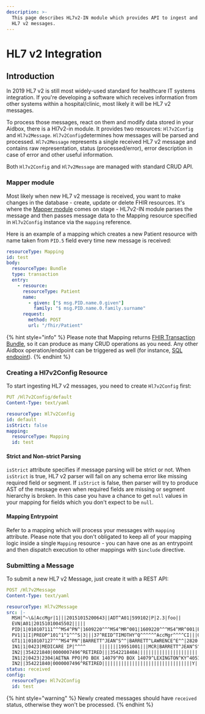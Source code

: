 ```yaml
---
description: >-
  This page describes HL7v2-IN module which provides API to ingest and process
  HL7 v2 messages.
---
```


# HL7 v2 Integration

## Introduction

In 2019 HL7 v2 is still most widely-used standard for healthcare IT systems integration. If you're developing a software which receives information from other systems within a hospital/clinic, most likely it will be HL7 v2 messages.

To process those messages, react on them and modify data stored in your Aidbox, there is a Hl7v2-in module. It provides two resources: `Hl7v2Config` and `Hl7v2Message`. `Hl7v2Config`determines how messages will be parsed and processed. `Hl7v2Message` represents a single received HL7 v2 message and contains raw representation, status \(processed/error\), error description in case of error and other useful information.

Both `Hl7v2Config` and `Hl7v2Message` are managed with standard CRUD API.

### Mapper module

Most likely when new HL7 v2 message is received, you want to make changes in the database - create, update or delete  FHIR resources. It's where the [Mapper module](mappings.md) comes on stage - HL7v2-IN module parses the message and then passes message data to the Mapping resource specified in `Hl7v2Config` instance via the `mapping` reference.

Here is an example of a mapping which creates a new Patient resource with name taken from `PID.5` field every time new message is received:

```yaml
resourceType: Mapping
id: test
body:
  resourceType: Bundle
  type: transaction
  entry:
    - resource:
      resourceType: Patient
      name:
        - given: ["$ msg.PID.name.0.given"]
          family: "$ msg.PID.name.0.family.surname"
      request:
        method: POST
        url: "/fhir/Patient"
```

{% hint style="info" %}
Please note that Mapping returns [FHIR Transaction Bundle](../basic-concepts/transaction.md), so it can produce as many CRUD operations as you need. Any other Aidbox operation/endpoint can be triggered as well \(for instance, [SQL endpoint](../basic-concepts/database.md)\).
{% endhint %}

### Creating a Hl7v2Config Resource

To start ingesting HL7 v2 messages, you need to create `Hl7v2Config` first:

```yaml
PUT /Hl7v2Config/default
Content-Type: text/yaml

resourceType: Hl7v2Config
id: default
isStrict: false
mapping:
  resourceType: Mapping
  id: test
```

#### Strict and Non-strict Parsing

`isStrict` attribute specifies if message parsing will be strict or not. When `isStrict` is true, HL7 v2 parser will fail on any schema error like missing required field or segment. If `isStrict` is false, then parser will try to produce AST of the message even when required fields are missing or segment hierarchy is broken. In this case you have a chance to get `null` values in your mapping for fields which you don't expect to be `null`.

#### Mapping Entrypoint

Refer to a mapping which will process your messages with `mapping` attribute. Please note that you don't obligated to keep all of your mapping logic inside a single `Mapping` resource - you can have one as an entrypoint and then dispatch execution to other mappings with `$include` directive.

### Submitting a Message

To submit a new HL7 v2 Message, just create it with a REST API:

```yaml
POST /Hl7v2Message
Content-Type: text/yaml

resourceType: Hl7v2Message
src: |-
  MSH|^~\&|AccMgr|1|||20151015200643||ADT^A01|599102|P|2.3|foo||
  EVN|A01|20151010045502|||||
  PID|1|010107111^^^MS4^PN^|1609220^^^MS4^MR^001|1609220^^^MS4^MR^001|BARRETT^JEAN^SANDY^^||19440823|F||C|STRAWBERRY AVE^FOUR OAKS LODGE^ALBUKERKA^CA^98765^USA^^||(111)222-3333||ENG|W|CHR|111155555550^^^MS4001^AN^001|123-22-1111||||OKLAHOMA|||||||N
  PV1|1|I|PREOP^101^1^1^^^S|3|||37^REID^TIMOTHY^Q^^^^^^AccMgr^^^^CI|||01||||1|||37^REID^TIMOTHY^Q^^^^^^AccMgr^^^^CI|2|40007716^^^AccMgr^VN|4|||||||||||||||||||1||G|||20050110045253||||||
  GT1|1|010107127^^^MS4^PN^|BARRETT^JEAN^S^^|BARRETT^LAWRENCE^E^^|2820 SYCAMORE AVE^TWELVE OAKS LODGE^MONTROSE^CA^91214^USA^|(818)111-3361||19301013|F||A|354-22-1840||||RETIRED|^^^^00000^|||||||20130711|||||0000007496|W||||||||Y|||CHR||||||||RETIRED||||||C
  IN1|1|0423|MEDICARE IP|^^^^     |||||||19951001|||MCR|BARRETT^JEAN^S^^|A|19301013|2820 SYCAMORE AVE^TWELVE OAKS LODGE^MONTROSE^CA^91214^USA^^^|||1||||||||||||||354221840A|||||||F|^^^^00000^|N||||010107127
  IN2||354221840|0000007496^RETIRED|||354221840A||||||||||||||||||||||||||||||Y|||CHR||||W|||RETIRED|||||||||||||||||(818)249-3361||||||||C
  IN1|2|0423|2304|AETNA PPO|PO BOX 14079^PO BOX 14079^LEXINGTON^KY^40512|||081140101400020|RETIRED|||20130101|||COM|BARRETT^JEAN^S^^|A|19301013|2820 SYCAMORE AVE^TWELVE OAKS LODGE^MONTROSE^CA^91214^USA^^^|||2||||||||||||||811001556|||||||F|^^^^00000^|N||||010107127
  IN2||354221840|0000007496^RETIRED|||||||||||||||||||||||||||||||||Y|||CHR||||W|||RETIRED|||||||||||||||||(818)249-3361||||||||C
status: received
config:
  resourceType: Hl7v2Config
  id: test
```

{% hint style="warning" %}
Newly created messages should have `received` status, otherwise they won't be processed.
{% endhint %}



